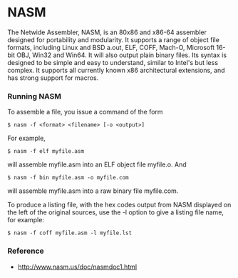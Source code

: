 # NASM

The Netwide Assembler, NASM, is an 80x86 and x86-64 assembler designed for portability and modularity. It supports a range of object file formats, including Linux and BSD a.out, ELF, COFF, Mach-O, Microsoft 16-bit OBJ, Win32 and Win64. It will also output plain binary files. Its syntax is designed to be simple and easy to understand, similar to Intel's but less complex. It supports all currently known x86 architectural extensions, and has strong support for macros. 

### Running NASM

To assemble a file, you issue a command of the form

	$ nasm -f <format> <filename> [-o <output>]

For example,

	$ nasm -f elf myfile.asm

will assemble myfile.asm into an ELF object file myfile.o. And

	$ nasm -f bin myfile.asm -o myfile.com

will assemble myfile.asm into a raw binary file myfile.com.

To produce a listing file, with the hex codes output from NASM displayed on the left of the original sources, use the -l option to give a listing file name, for example:

	$ nasm -f coff myfile.asm -l myfile.lst

### Reference

- http://www.nasm.us/doc/nasmdoc1.html